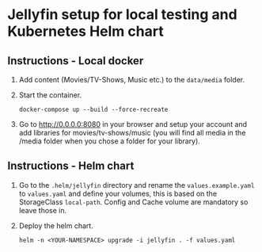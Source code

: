 # Jellyfin setup for local testing and Kubernetes Helm chart

## Instructions - Local docker

1. Add content (Movies/TV-Shows, Music etc.) to the `data/media` folder.
2. Start the container.

    ```docker-compose up --build --force-recreate```
3. Go to http://0.0.0.0:8080 in your browser and setup your account and add libraries for movies/tv-shows/music (you will find all media in the /media folder when you chose a folder for your library).

## Instructions - Helm chart


1. Go to the `.helm/jellyfin` directory and rename the `values.example.yaml` to `values.yaml` and define your volumes, this is based on the StorageClass `local-path`. Config and Cache volume are mandatory so leave those in.

2. Deploy the helm chart.

    ```helm -n <YOUR-NAMESPACE> upgrade -i jellyfin . -f values.yaml```